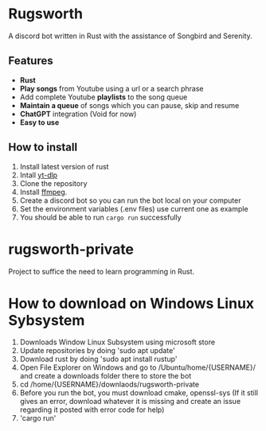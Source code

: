 # Rugsworth

A discord bot written in Rust with the assistance of Songbird and Serenity.
## Features

- **Rust**
- **Play songs** from Youtube using a url or a search phrase
- Add complete Youtube **playlists** to the song queue
- **Maintain a queue** of songs which you can pause, skip and resume
- **ChatGPT** integration (Void for now)
- **Easy to use**

## How to install

1. Install latest version of rust
2. Intall [yt-dlp](https://github.com/yt-dlp/yt-dlp#installation)
3. Clone the repository
4. Install [ffmpeg](https://ffmpeg.org/).
5. Create a discord bot so you can run the bot local on your computer
6. Set the environment variables (.env files) use current one as example
7. You should be able to run `cargo run` successfully

# rugsworth-private
Project to suffice the need to learn programming in Rust.


# How to download on Windows Linux Sybsystem
1. Downloads Window Linux Subsystem using microsoft store
2. Update repositories by doing 'sudo apt update'
3. Download rust by doing 'sudo apt install rustup'
4. Open File Explorer on Windows and go to /Ubuntu/home/{USERNAME}/ and create a downloads folder there to store the bot
5. cd /home/{USERNAME}/downlaods/rugsworth-private
6. Before you run the bot, you must download cmake, openssl-sys (If it still gives an error, download whatever it is missing and create an issue regarding it posted with error code for help)
7. 'cargo run'
